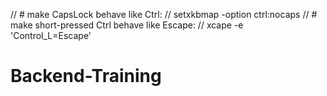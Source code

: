 
// # make CapsLock behave like Ctrl:
// setxkbmap -option ctrl:nocaps
// # make short-pressed Ctrl behave like Escape:
// xcape -e 'Control_L=Escape'



# Backend-Training